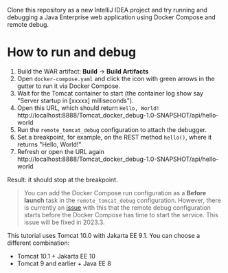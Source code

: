 Clone this repository as a new IntelliJ IDEA project and try running and debugging a Java Enterprise web application using Docker Compose and remote debug.

# How to run and debug

1. Build the WAR artifact: **Build** -> **Build Artifacts**
2. Open `docker-compose.yaml` and click the icon with green arrows in the gutter to run it via Docker Compose.
3. Wait for the Tomcat container to start (the container log show say "Server startup in [xxxxx] milliseconds").
4. Open this URL, which should return `Hello, World!` http://localhost:8888/Tomcat_docker_debug-1.0-SNAPSHOT/api/hello-world
5. Run the `remote_tomcat_debug` configuration to attach the debugger.
6. Set a breakpoint, for example, on the REST method `hello()`, where it returns "Hello, World!"
7. Refresh or open the URL again http://localhost:8888/Tomcat_docker_debug-1.0-SNAPSHOT/api/hello-world

Result: it should stop at the breakpoint.

> You can add the Docker Compose run configuration as a **Before launch** task in the `remote_tomcat_debug` configuration.
> However, there is currently an [issue](https://youtrack.jetbrains.com/issue/IDEA-172781) with this
> that the remote debug configuration starts before the Docker Compose has time to start the service.
> This issue will be fixed in 2023.3.

This tutorial uses Tomcat 10.0 with Jakarta EE 9.1.
You can choose a different combination:
- Tomcat 10.1 + Jakarta EE 10
- Tomcat 9 and earlier + Java EE 8

